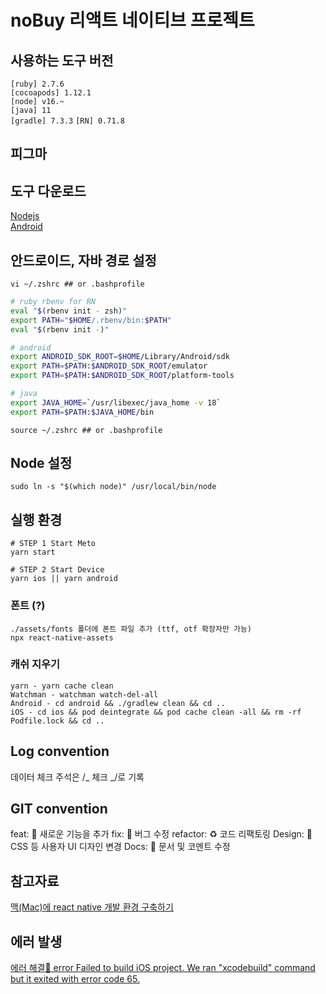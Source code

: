 # noBuy 리액트 네이티브 프로젝트

## 사용하는 도구 버전

`[ruby] 2.7.6`  
`[cocoapods] 1.12.1`  
`[node] v16.~`  
`[java] 11`  
`[gradle] 7.3.3`
`[RN] 0.71.8`

## 피그마

## 도구 다운로드

[Nodejs](https://nodejs.org/en/)  
[Android](https://developer.android.com/studio)

## 안드로이드, 자바 경로 설정

```shell
vi ~/.zshrc ## or .bashprofile
```

```bash
# ruby rbenv for RN
eval "$(rbenv init - zsh)"
export PATH="$HOME/.rbenv/bin:$PATH"
eval "$(rbenv init -)"

# android
export ANDROID_SDK_ROOT=$HOME/Library/Android/sdk
export PATH=$PATH:$ANDROID_SDK_ROOT/emulator
export PATH=$PATH:$ANDROID_SDK_ROOT/platform-tools

# java
export JAVA_HOME=`/usr/libexec/java_home -v 18`
export PATH=$PATH:$JAVA_HOME/bin
```

```shell
source ~/.zshrc ## or .bashprofile
```

## Node 설정

```shell
sudo ln -s "$(which node)" /usr/local/bin/node
```

## 실행 환경

```shell
# STEP 1 Start Meto
yarn start

# STEP 2 Start Device
yarn ios || yarn android
```

### 폰트 (?)

```shell
./assets/fonts 폴더에 폰트 파일 추가 (ttf, otf 확장자만 가능)
npx react-native-assets
```

### 캐쉬 지우기

```shell
yarn - yarn cache clean
Watchman - watchman watch-del-all
Android - cd android && ./gradlew clean && cd ..
iOS - cd ios && pod deintegrate && pod cache clean -all && rm -rf Podfile.lock && cd ..
```

## Log convention

데이터 체크 주석은 /_ 체크 _/로 기록

## GIT convention

feat: 🐲 새로운 기능을 추가
fix: 🐒 버그 수정
refactor: ♻️ 코드 리팩토링
Design: 💄 CSS 등 사용자 UI 디자인 변경
Docs: 📜 문서 및 코멘트 수정

## 참고자료

[맥(Mac)에 react native 개발 환경 구축하기](https://dev-yakuza.posstree.com/ko/react-native/install-on-mac/)

## 에러 발생

[에러 해결🔑 error Failed to build iOS project. We ran "xcodebuild" command but it exited with error code 65.](https://positiveko-til.vercel.app/til/react-native/error65.html#_1-xcode%E1%84%8B%E1%85%A6%E1%84%89%E1%85%A5-derived-data-%E1%84%89%E1%85%A1%E1%86%A8%E1%84%8C%E1%85%A6%E1%84%92%E1%85%A1%E1%84%80%E1%85%B5)
